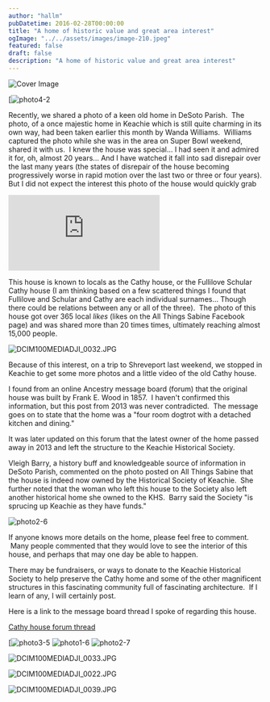 ```yaml
---
author: "hallm"
pubDatetime: 2016-02-28T00:00:00
title: "A home of historic value and great area interest"
ogImage: "../../assets/images/image-210.jpeg"
featured: false
draft: false
description: "A home of historic value and great area interest"
---
```


![Cover Image](@assets/images/image-210.jpeg)

[![photo4-2](@assets/images/photo4-2-1024x683.jpg)

Recently, we shared a photo of a keen old home in DeSoto Parish.  The photo, of a once majestic home in Keachie which is still quite charming in its own way, had been taken earlier this month by Wanda Williams.  Williams captured the photo while she was in the area on Super Bowl weekend, shared it with us.  I knew the house was special... I had seen it and admired it for, oh, almost 20 years... And I have watched it fall into sad disrepair over the last many years (the states of disrepair of the house becoming progressively worse in rapid motion over the last two or three or four years).  But I did not expect the interest this photo of the house would quickly grab

<iframe class="w-full aspect-video" src="https://www.youtube.com/embed/-bo2tXBw2Lc" title="YouTube video player" frameborder="0" allow="accelerometer; autoplay; clipboard-write; encrypted-media; gyroscope; picture-in-picture; web-share" allowfullscreen></iframe>

<!--more-->

This house is known to locals as the Cathy house, or the Fullilove Schular Cathy house (I am thinking based on a few scattered things I found that Fullilove and Schular and Cathy are each individual surnames... Though there could be relations between any or all of the three).  The photo of this house got over 365 local _likes_ (likes on the All Things Sabine Facebook page) and was shared more than 20 times times, ultimately reaching almost 15,000 people.

![DCIM100MEDIADJI_0032.JPG](@assets/images/image-181-1024x768.jpeg)

Because of this interest, on a trip to Shreveport last weekend, we stopped in Keachie to get some more photos and a little video of the old Cathy house.

I found from an online Ancestry message board (forum) that the original house was built by Frank E. Wood in 1857.  I haven't confirmed this information, but this post from 2013 was never contradicted.  The message goes on to state that the home was a "four room dogtrot with a detached kitchen and dining."

It was later updated on this forum that the latest owner of the home passed away in 2013 and left the structure to the Keachie Historical Society.

Vleigh Barry, a history buff and knowledgeable source of information in DeSoto Parish, commented on the photo posted on All Things Sabine that the house is indeed now owned by the Historical Society of Keachie.  She further noted that the woman who left this house to the Society also left another historical home she owned to the KHS.  Barry said the Society "is sprucing up Keachie as they have funds."

![photo2-6](@assets/images/photo2-6-1024x682.jpg)

If anyone knows more details on the home, please feel free to comment.  Many people commented that they would love to see the interior of this house, and perhaps that may one day be able to happen.

There may be fundraisers, or ways to donate to the Keachie Historical Society to help preserve the Cathy home and some of the other magnificent structures in this fascinating community full of fascinating architecture.  If I learn of any, I will certainly post.

Here is a link to the message board thread I spoke of regarding this house.

[Cathy house forum thread](http://boards.ancestry.com/thread.aspx?o=0&m=1591.1.1.2&p=localities.northam.usa.states.louisiana.parishes.desoto)

[![photo3-5](@assets/images/photo3-5-1024x683.jpg) ![photo1-6](@assets/images/photo1-6-1024x682.jpg) ![photo2-7](@assets/images/photo2-7-1024x682.jpg)

![DCIM100MEDIADJI_0033.JPG](@assets/images/image-182-1024x713.jpeg)

![DCIM100MEDIADJI_0022.JPG](@assets/images/image-183-1024x708.jpeg)

![DCIM100MEDIADJI_0039.JPG](@assets/images/image-180-1024x724.jpeg)
